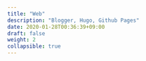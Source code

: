 ```yaml
---
title: "Web"
description: "Blogger, Hugo, Github Pages"
date: 2020-01-28T00:36:39+09:00
draft: false
weight: 2
collapsible: true
---
```


